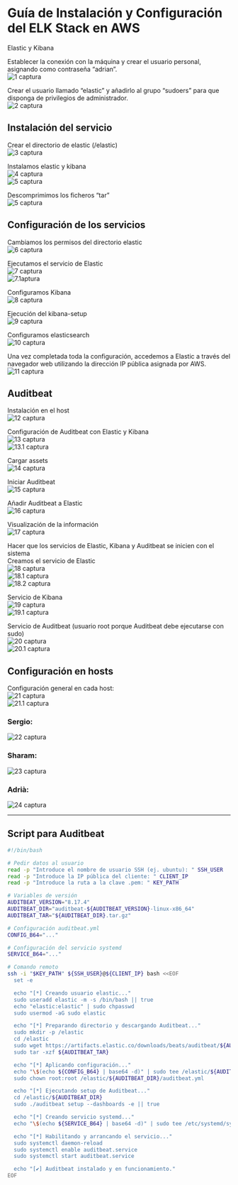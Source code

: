 # Guía de Instalación y Configuración del ELK Stack en AWS  
Elastic y Kibana

Establecer la conexión con la máquina y crear el usuario personal, asignando como contraseña “adrian”.  
![1 captura](cap_ELK/1.png)

Crear el usuario llamado “elastic” y añadirlo al grupo “sudoers” para que disponga de privilegios de administrador.  
![2 captura](cap_ELK/2.png)

## Instalación del servicio  
Crear el directorio de elastic (/elastic)  
![3 captura](cap_ELK/3.png)

Instalamos elastic y kibana  
![4 captura](cap_ELK/4.png)  
![5 captura](cap_ELK/4.1.png)

Descomprimimos los ficheros “tar”  
![5 captura](cap_ELK/5.png)

## Configuración de los servicios

Cambiamos los permisos del directorio elastic  
![6 captura](cap_ELK/6.png)

Ejecutamos el servicio de Elastic  
![7 captura](cap_ELK/7.png)  
![7.1aptura](cap_ELK/7.1.png)

Configuramos Kibana  
![8 captura](cap_ELK/8.png)

Ejecución del kibana-setup  
![9 captura](cap_ELK/9.png)

Configuramos elasticsearch  
![10 captura](cap_ELK/10.png)

Una vez completada toda la configuración, accedemos a Elastic a través del navegador web utilizando la dirección IP pública asignada por AWS.  
![11 captura](cap_ELK/11.png)

## Auditbeat  
Instalación en el host  
![12 captura](cap_ELK/12.png)

Configuración de Auditbeat con Elastic y Kibana  
![13 captura](cap_ELK/13.png)  
![13.1 captura](cap_ELK/13.1.png)

Cargar assets  
![14 captura](cap_ELK/14.png)

Iniciar Auditbeat  
![15 captura](cap_ELK/15.png)

Añadir Auditbeat a Elastic  
![16 captura](cap_ELK/16.png)

Visualización de la información  
![17 captura](cap_ELK/17.png)

Hacer que los servicios de Elastic, Kibana y Auditbeat se inicien con el sistema  
Creamos el servicio de Elastic  
![18 captura](cap_ELK/18.png)  
![18.1 captura](cap_ELK/18.1.png)  
![18.2 captura](cap_ELK/18.2.png)

Servicio de Kibana  
![19 captura](cap_ELK/19.png)  
![19.1 captura](cap_ELK/19.1.png)

Servicio de Auditbeat (usuario root porque Auditbeat debe ejecutarse con sudo)  
![20 captura](cap_ELK/20.png)  
![20.1 captura](cap_ELK/20.1.png)

## Configuración en hosts  
Configuración general en cada host:  
![21 captura](cap_ELK/21.png)  
![21.1 captura](cap_ELK/21.1.png)

### Sergio:  
![22 captura](cap_ELK/22.png)

### Sharam:  
![23 captura](cap_ELK/23.png)

### Adrià:  
![24 captura](cap_ELK/24.png)

---

## Script para Auditbeat

````bash
#!/bin/bash

# Pedir datos al usuario
read -p "Introduce el nombre de usuario SSH (ej. ubuntu): " SSH_USER
read -p "Introduce la IP pública del cliente: " CLIENT_IP
read -p "Introduce la ruta a la clave .pem: " KEY_PATH

# Variables de versión
AUDITBEAT_VERSION="8.17.4"
AUDITBEAT_DIR="auditbeat-${AUDITBEAT_VERSION}-linux-x86_64"
AUDITBEAT_TAR="${AUDITBEAT_DIR}.tar.gz"

# Configuración auditbeat.yml
CONFIG_B64="..."

# Configuración del servicio systemd
SERVICE_B64="..."

# Comando remoto
ssh -i "$KEY_PATH" ${SSH_USER}@${CLIENT_IP} bash <<EOF
  set -e

  echo "[*] Creando usuario elastic..."
  sudo useradd elastic -m -s /bin/bash || true
  echo "elastic:elastic" | sudo chpasswd
  sudo usermod -aG sudo elastic

  echo "[*] Preparando directorio y descargando Auditbeat..."
  sudo mkdir -p /elastic
  cd /elastic
  sudo wget https://artifacts.elastic.co/downloads/beats/auditbeat/${AUDITBEAT_TAR}
  sudo tar -xzf ${AUDITBEAT_TAR}

  echo "[*] Aplicando configuración..."
  echo "\$(echo ${CONFIG_B64} | base64 -d)" | sudo tee /elastic/${AUDITBEAT_DIR}/auditbeat.yml > /dev/null
  sudo chown root:root /elastic/${AUDITBEAT_DIR}/auditbeat.yml

  echo "[*] Ejecutando setup de Auditbeat..."
  cd /elastic/${AUDITBEAT_DIR}
  sudo ./auditbeat setup --dashboards -e || true

  echo "[*] Creando servicio systemd..."
  echo "\$(echo ${SERVICE_B64} | base64 -d)" | sudo tee /etc/systemd/system/auditbeat.service > /dev/null

  echo "[*] Habilitando y arrancando el servicio..."
  sudo systemctl daemon-reload
  sudo systemctl enable auditbeat.service
  sudo systemctl start auditbeat.service

  echo "[✔] Auditbeat instalado y en funcionamiento."
EOF
